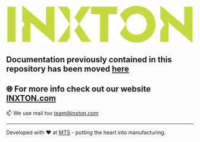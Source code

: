 ![Inxton logo](./assets/logo.png)

## Documentation previously contained in this repository has been moved [here](https://github.com/Inxton/documentation)

## 🌐  For more info check out our website [INXTON.com](https://www.inxton.com/)

📫  We use mail too team@inxton.com 

---
Developed with ❤ at [MTS](https://www.mts.sk/en) - putting the heart into manufacturing.
 
